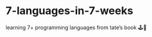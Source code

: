 # 7-languages-in-7-weeks
learning 7+ programming languages ​​from tate’s book :joystick::checkered_flag:
